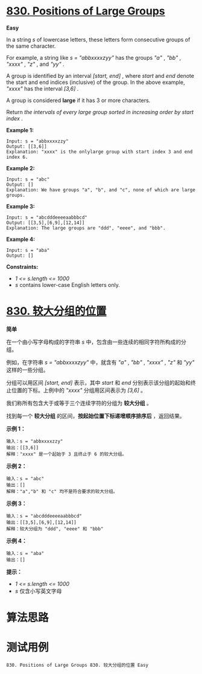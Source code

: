 # [830. Positions of Large Groups][enTitle]

**Easy**

In a string  *s*  of lowercase letters, these letters form consecutive groups of the same character.

For example, a string like  *s = "abbxxxxzyy"*  has the groups  *"a"* ,  *"bb"* ,  *"xxxx"* ,  *"z"* , and  *"yy"* .

A group is identified by an interval  *[start, end]* , where  *start*  and  *end*  denote the start and end indices (inclusive) of the group. In the above example,  *"xxxx"*  has the interval  *[3,6]* .

A group is considered **large**  if it has 3 or more characters.

Return  *the intervals of every large group sorted in increasing order by start index* .



**Example 1:** 

```
Input: s = "abbxxxxzzy"
Output: [[3,6]]
Explanation: "xxxx" is the onlylarge group with start index 3 and end index 6.

```

**Example 2:** 

```
Input: s = "abc"
Output: []
Explanation: We have groups "a", "b", and "c", none of which are large groups.

```

**Example 3:** 

```
Input: s = "abcdddeeeeaabbbcd"
Output: [[3,5],[6,9],[12,14]]
Explanation: The large groups are "ddd", "eeee", and "bbb".

```

**Example 4:** 

```
Input: s = "aba"
Output: []

```



**Constraints:** 

-  *1 <= s.length <= 1000*  
-  *s*  contains lower-case English letters only.


# [830. 较大分组的位置][cnTitle]

**简单**

在一个由小写字母构成的字符串  *s*  中，包含由一些连续的相同字符所构成的分组。

例如，在字符串  *s = "abbxxxxzyy"*  中，就含有  *"a"* ,  *"bb"* ,  *"xxxx"* ,  *"z"*  和  *"yy"*  这样的一些分组。

分组可以用区间  *[start, end]*  表示，其中  *start*  和  *end*  分别表示该分组的起始和终止位置的下标。上例中的  *"xxxx"*  分组用区间表示为  *[3,6]*  。

我们称所有包含大于或等于三个连续字符的分组为 **较大分组**  。

找到每一个 **较大分组**  的区间，**按起始位置下标递增顺序排序后** ，返回结果。



**示例 1：** 

```
输入：s = "abbxxxxzzy"
输出：[[3,6]]
解释："xxxx" 是一个起始于 3 且终止于 6 的较大分组。

```

**示例 2：** 

```
输入：s = "abc"
输出：[]
解释："a","b" 和 "c" 均不是符合要求的较大分组。

```

**示例 3：** 

```
输入：s = "abcdddeeeeaabbbcd"
输出：[[3,5],[6,9],[12,14]]
解释：较大分组为 "ddd", "eeee" 和 "bbb"
```

**示例 4：** 

```
输入：s = "aba"
输出：[]

```

**提示：** 

-  *1 <= s.length <= 1000*  
-  *s*  仅含小写英文字母




# 算法思路

# 测试用例
```
830. Positions of Large Groups 830. 较大分组的位置 Easy
```

[enTitle]: https://leetcode.com/problems/positions-of-large-groups/
[cnTitle]: https://leetcode-cn.com/problems/positions-of-large-groups/
